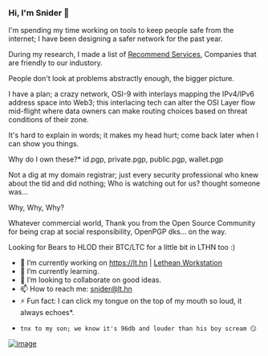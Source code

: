 ### Hi, I'm Snider 👋

I'm spending my time working on tools to keep people safe from the internet; I have been designing a safer network for the past year.

During my research, I made a list of [Recommend Services](https://github.com/Snider/security-research/tree/main/good-companies), Companies that are friendly to our industory.

People don't look at problems abstractly enough, the bigger picture.

I have a plan; a crazy network, OSI-9 with interlays mapping the IPv4/IPv6 address space into Web3; this interlacing tech can alter the OSI Layer flow mid-flight where data owners can make routing choices based on threat conditions of their zone.

It's hard to explain in words; it makes my head hurt; come back later when I can show you things.

Why do I own these?* id.pgp, private.pgp, public.pgp, wallet.pgp

Not a dig at my domain registrar; just every security professional who knew about the tld and did nothing; Who is watching out for us? thought someone was...

Why, Why, Why? 

Whatever commercial world, Thank you from the Open Source Community for being crap at social responsibility, OpenPGP dks... on the way.

Looking for Bears to HLOD their BTC/LTC for a little bit in LTHN too :)

- 🔭 I’m currently working on https://lt.hn | [Lethean Workstation](https://github.com/letheanVPN/Workstation#readme)
- 🌱 I’m currently learning.
- 👯 I’m looking to collaborate on good ideas.
- 📫 How to reach me: snider@lt.hn
- ⚡ Fun fact: I can click my tongue on the top of my mouth so loud, it always echoes*. 
* `tnx to my son; we know it's 96db and louder than his boy scream 😏`

[![image](https://user-images.githubusercontent.com/631881/147549092-9f7bb925-fe8f-45aa-9790-ae2d8619dcd3.png)](https://profile.codersrank.io/user/snider)


